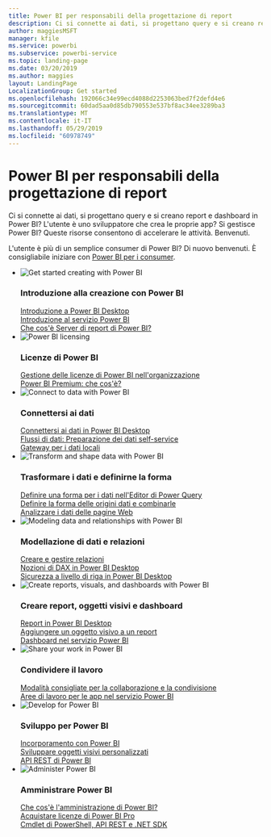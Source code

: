 ```yaml
---
title: Power BI per responsabili della progettazione di report
description: Ci si connette ai dati, si progettano query e si creano report e dashboard in Power BI? L'utente è uno sviluppatore che crea le proprie app o un amministratore di Power BI?
author: maggiesMSFT
manager: kfile
ms.service: powerbi
ms.subservice: powerbi-service
ms.topic: landing-page
ms.date: 03/20/2019
ms.author: maggies
layout: LandingPage
LocalizationGroup: Get started
ms.openlocfilehash: 192066c34e99ecd4088d2253063bed7f2defd4e6
ms.sourcegitcommit: 60dad5aa0d85db790553e537bf8ac34ee3289ba3
ms.translationtype: MT
ms.contentlocale: it-IT
ms.lasthandoff: 05/29/2019
ms.locfileid: "60978749"
---
```

# <a name="power-bi-for-report-designers"></a>Power BI per responsabili della progettazione di report

Ci si connette ai dati, si progettano query e si creano report e dashboard in Power BI? L'utente è uno sviluppatore che crea le proprie app? Si gestisce Power BI? Queste risorse consentono di accelerare le attività. Benvenuti.

L'utente è più di un semplice consumer di Power BI? Di nuovo benvenuti. È consigliabile iniziare con [Power BI per i consumer](consumer/power-bi-consumer-landing.md).

<ul class="panelContent cardsF"> 
            <li> 
                  <div class="cardSize"> 
                        <div class="cardPadding"> 
                              <div class="card"> 
                                    <div class="cardImageOuter">
                                          <div class="cardImage">
                                                <img alt="Get started creating with Power BI" src="media/power-bi-creator-landing/power-bi-designer-get-started.svg" data-linktype="relative-path">
                                          </div>
                                    </div>
                                    <div class="cardText"> 
                                          <h3>Introduzione alla creazione con Power BI</h3> 
                                          <p></p>
                                               <a href="desktop-what-is-desktop.md">Introduzione a Power BI Desktop</a><br/> 
                                               <a href="power-bi-overview.md">Introduzione al servizio Power BI</a><br/> 
                                               <a href="report-server/get-started.md">Che cos'è Server di report di Power BI?</a>
                                    </div> 
                              </div> 
                        </div> 
                  </div> 
            </li>
            <li> 
                  <div class="cardSize"> 
                        <div class="cardPadding"> 
                              <div class="card"> 
                                    <div class="cardImageOuter">
                                          <div class="cardImage">
                                                <img alt="Power BI licensing" src="media/power-bi-creator-landing/power-bi-designer-licensing.svg" data-linktype="relative-path">
                                          </div>
                                    </div>
                                    <div class="cardText"> 
                                          <h3>Licenze di Power BI</h3> 
                                          <p></p>
                                                <a href="service-admin-licensing-organization.md">Gestione delle licenze di Power BI nell'organizzazione</a><br/> 
                                                <a href="service-premium-what-is.md">Power BI Premium: che cos'è?</a> 
                                    </div> 
                              </div> 
                        </div> 
                  </div> 
            </li>
            <li> 
                  <div class="cardSize"> 
                        <div class="cardPadding"> 
                              <div class="card"> 
                                    <div class="cardImageOuter">
                                          <div class="cardImage">
                                                <img alt="Connect to data with Power BI" src="media/power-bi-creator-landing/power-bi-designer-connect-data.svg" data-linktype="relative-path">
                                          </div>
                                    </div>
                                    <div class="cardText"> 
                                          <h3>Connettersi ai dati</h3> 
                                          <p></p>
                                                <a href="desktop-quickstart-connect-to-data.md">Connettersi ai dati in Power BI Desktop</a><br/> 
                                                <a href="service-dataflows-overview.md">Flussi di dati: Preparazione dei dati self-service</a><br/> 
                                                <a href="service-gateway-install.md">Gateway per i dati locali</a>
                                    </div> 
                              </div> 
                        </div> 
                  </div> 
            </li>
            <li> 
                  <div class="cardSize"> 
                        <div class="cardPadding"> 
                              <div class="card"> 
                                    <div class="cardImageOuter">
                                          <div class="cardImage">
                                                <img alt="Transform and shape data with Power BI" src="media/power-bi-creator-landing/power-bi-designer-transform-shape-data.svg" data-linktype="relative-path">
                                          </div>
                                    </div>
                                    <div class="cardText"> 
                                          <h3>Trasformare i dati e definirne la forma</h3> 
                                          <p></p>
                                                <a href="desktop-common-query-tasks.md">Definire una forma per i dati nell'Editor di Power Query</a><br/> 
                                                <a href="desktop-shape-and-combine-data.md">Definire la forma delle origini dati e combinarle</a><br/> 
                                                <a href="desktop-tutorial-importing-and-analyzing-data-from-a-web-page.md">Analizzare i dati delle pagine Web</a>
                                    </div> 
                              </div> 
                        </div> 
                  </div> 
            </li>
            <li> 
                  <div class="cardSize"> 
                        <div class="cardPadding"> 
                              <div class="card"> 
                                    <div class="cardImageOuter">
                                          <div class="cardImage">
                                                <img alt="Modeling data and relationships with Power BI" src="media/power-bi-creator-landing/power-bi-designer-modeling-data-relationships.svg" data-linktype="relative-path">
                                          </div>
                                    </div>
                                    <div class="cardText"> 
                                          <h3>Modellazione di dati e relazioni</h3> 
                                          <p></p>
                                                <a href="desktop-create-and-manage-relationships.md">Creare e gestire relazioni</a><br/>
                                                <a href="desktop-quickstart-learn-dax-basics.md">Nozioni di DAX in Power BI Desktop</a><br/> 
                                                <a href="service-admin-rls.md">Sicurezza a livello di riga in Power BI Desktop</a> 
                                    </div> 
                              </div> 
                        </div> 
                  </div> 
            </li>
            <li> 
                  <div class="cardSize"> 
                        <div class="cardPadding"> 
                              <div class="card"> 
                                    <div class="cardImageOuter">
                                          <div class="cardImage">
                                                <img alt="Create reports, visuals, and dashboards with Power BI" src="media/power-bi-creator-landing/power-bi-designer-create-reports-visuals-dashboards.svg" data-linktype="relative-path">
                                          </div>
                                    </div>
                                    <div class="cardText"> 
                                          <h3>Creare report, oggetti visivi e dashboard</h3> 
                                          <p></p>
                                                <a href="desktop-report-view.md">Report in Power BI Desktop</a><br/> 
                                                <a href="power-bi-report-add-visualizations-i.md">Aggiungere un oggetto visivo a un report</a><br/> 
                                                <a href="service-dashboard-create.md">Dashboard nel servizio Power BI</a>
                                    </div> 
                              </div> 
                        </div> 
                  </div> 
            </li>
            <li> 
                  <div class="cardSize"> 
                        <div class="cardPadding"> 
                              <div class="card"> 
                                    <div class="cardImageOuter">
                                          <div class="cardImage">
                                                <img alt="Share your work in Power BI" src="media/power-bi-creator-landing/power-bi-designer-share-work.svg" data-linktype="relative-path">
                                          </div>
                                    </div>
                                    <div class="cardText"> 
                                          <h3>Condividere il lavoro</h3> 
                                          <p></p>
                                                <a href="service-how-to-collaborate-distribute-dashboards-reports.md">Modalità consigliate per la collaborazione e la condivisione</a><br/>
                                                <a href="service-create-workspaces.md">Aree di lavoro per le app nel servizio Power BI</a> 
                                    </div> 
                              </div> 
                        </div> 
                  </div> 
            </li>
            <li> 
                  <div class="cardSize"> 
                        <div class="cardPadding"> 
                              <div class="card"> 
                                    <div class="cardImageOuter">
                                          <div class="cardImage">
                                                <img alt="Develop for Power BI" src="media/power-bi-creator-landing/power-bi-designer-develop-power-bi.svg" data-linktype="relative-path">
                                          </div>
                                    </div>
                                    <div class="cardText"> 
                                          <h3>Sviluppo per Power BI</h3> 
                                          <p></p>
                                                <a href="developer/embedding.md">Incorporamento con Power BI</a><br/> 
                                                <a href="developer/custom-visual-develop-tutorial.md">Sviluppare oggetti visivi personalizzati</a><br/> 
                                                <a href="https://docs.microsoft.com/rest/api/power-bi">API REST di Power BI</a>
                                    </div> 
                              </div> 
                        </div> 
                  </div> 
            </li>
            <li> 
                  <div class="cardSize"> 
                        <div class="cardPadding"> 
                              <div class="card"> 
                                    <div class="cardImageOuter">
                                          <div class="cardImage">
                                                <img alt="Administer Power BI" src="media/power-bi-creator-landing/power-bi-designer-administer-power-bi.svg" data-linktype="relative-path">
                                          </div>
                                    </div>
                                    <div class="cardText"> 
                                          <h3>Amministrare Power BI</h3> 
                                          <p></p>
                                                <a href="service-admin-administering-power-bi-in-your-organization.md">Che cos'è l'amministrazione di Power BI?</a><br/> 
                                                <a href="service-admin-purchasing-power-bi-pro.md">Acquistare licenze di Power BI Pro</a><br/>
                                                <a href="service-admin-reference.md">Cmdlet di PowerShell, API REST e .NET SDK</a>
                                    </div> 
                              </div> 
                        </div> 
                  </div> 
            </li>
</ul>



